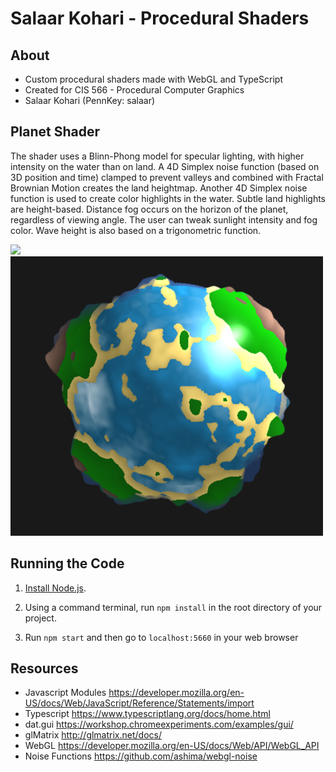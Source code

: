 # Salaar Kohari - Procedural Shaders

## About
- Custom procedural shaders made with WebGL and TypeScript
- Created for CIS 566 - Procedural Computer Graphics
- Salaar Kohari (PennKey: salaar)

## Planet Shader
The shader uses a Blinn-Phong model for specular lighting, with higher intensity on the water than on land. A 4D Simplex noise function (based on 3D position and time) clamped to prevent valleys and combined with Fractal Brownian Motion creates the land heightmap. Another 4D Simplex noise function is used to create color highlights in the water. Subtle land highlights are height-based. Distance fog occurs on the horizon of the planet, regardless of viewing angle. The user can tweak sunlight intensity and fog color. Wave height is also based on a trigonometric function.

![](planet.png)
![](planet2.png)

## Running the Code

1. [Install Node.js](https://nodejs.org/en/download/).

2. Using a command terminal, run `npm install` in the root directory of your project.

3. Run `npm start` and then go to `localhost:5660` in your web browser


## Resources
- Javascript Modules https://developer.mozilla.org/en-US/docs/Web/JavaScript/Reference/Statements/import
- Typescript https://www.typescriptlang.org/docs/home.html
- dat.gui https://workshop.chromeexperiments.com/examples/gui/
- glMatrix http://glmatrix.net/docs/
- WebGL https://developer.mozilla.org/en-US/docs/Web/API/WebGL_API
- Noise Functions https://github.com/ashima/webgl-noise
